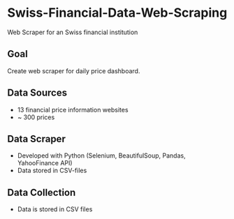 # Swiss-Financial-Data-Web-Scraping

Web Scraper for an Swiss financial institution

## Goal
Create web scraper for daily price dashboard.

## Data Sources
- 13 financial price information websites
- ~ 300 prices

## Data Scraper
- Developed with Python (Selenium, BeautifulSoup, Pandas, YahooFinance API)
- Data stored in CSV-files

## Data Collection
- Data is stored in CSV files


